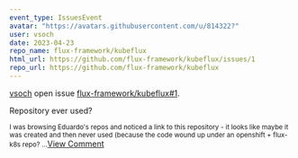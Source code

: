 ```yaml
---
event_type: IssuesEvent
avatar: "https://avatars.githubusercontent.com/u/814322?"
user: vsoch
date: 2023-04-23
repo_name: flux-framework/kubeflux
html_url: https://github.com/flux-framework/kubeflux/issues/1
repo_url: https://github.com/flux-framework/kubeflux
---
```


<a href='https://github.com/vsoch' target='_blank'>vsoch</a> open issue <a href='https://github.com/flux-framework/kubeflux/issues/1' target='_blank'>flux-framework/kubeflux#1</a>.

<p>Repository ever used?</p><small>I was browsing Eduardo's repos and noticed a link to this repository - it looks like maybe it was created and then never used (because the code wound up under an openshift + flux-k8s repo? ...</small><a href='https://github.com/flux-framework/kubeflux/issues/1' target='_blank'>View Comment</a>